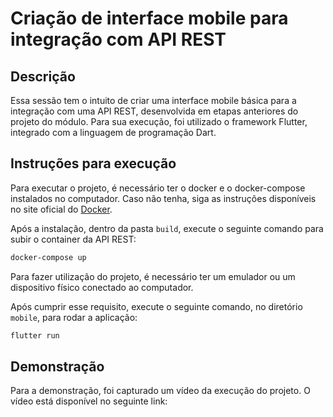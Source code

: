 # Criação de interface mobile para integração com API REST

## Descrição

Essa sessão tem o intuito de criar uma interface mobile básica para a integração com uma API REST, desenvolvida em etapas anteriores do projeto do módulo. Para sua execução, foi utilizado o framework Flutter, integrado com a linguagem de programação Dart.

## Instruções para execução

Para executar o projeto, é necessário ter o docker e o docker-compose instalados no computador. Caso não tenha, siga as instruções disponíveis no site oficial do [Docker](https://docs.docker.com/get-docker/).

Após a instalação, dentro da pasta `build`, execute o seguinte comando para subir o container da API REST:

```bash
docker-compose up
```

Para fazer utilização do projeto, é necessário ter um emulador ou um dispositivo físico conectado ao computador.

Após cumprir esse requisito, execute o seguinte comando, no diretório `mobile`, para rodar a aplicação:

```bash
flutter run
```

## Demonstração

Para a demonstração, foi capturado um vídeo da execução do projeto. O vídeo está disponível no seguinte link:

